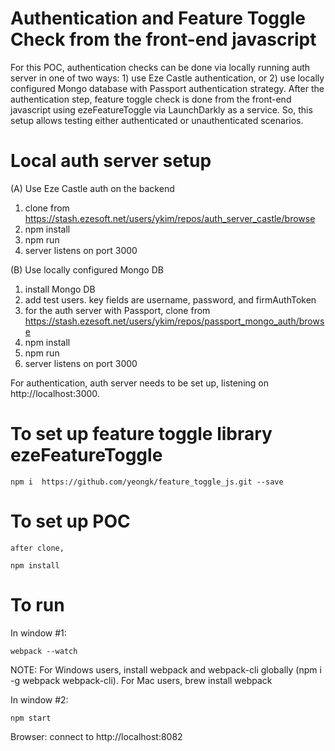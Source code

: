 # Authentication and Feature Toggle Check from the front-end javascript

For this POC, authentication checks can be done via locally running auth server in one of two ways: 1) use Eze Castle authentication, or 2) use locally configured Mongo database with Passport authentication strategy. After the authentication step, feature toggle check is done from the front-end javascript using ezeFeatureToggle via LaunchDarkly as a service. So, this setup allows testing either authenticated or unauthenticated scenarios.


# Local auth server setup
(A) Use Eze Castle auth on the backend
1. clone from https://stash.ezesoft.net/users/ykim/repos/auth_server_castle/browse
2. npm install
3. npm run
4. server listens on port 3000

(B) Use locally configured Mongo DB
1. install Mongo DB
2. add test users. key fields are username, password, and firmAuthToken
3. for the auth server with Passport, clone from https://stash.ezesoft.net/users/ykim/repos/passport_mongo_auth/browse
4. npm install
5. npm run
6. server listens on port 3000

For authentication, auth server needs to be set up, listening on http://localhost:3000.




# To set up feature toggle library ezeFeatureToggle

```
npm i  https://github.com/yeongk/feature_toggle_js.git --save
```



# To set up POC
```
after clone,

npm install
```


# To run
In window #1:
```
webpack --watch
```
NOTE: 
For Windows users, install webpack and webpack-cli globally (npm i -g webpack webpack-cli). 
For Mac users, brew install webpack

In window #2:
```
npm start
```

Browser:
connect to http://localhost:8082
